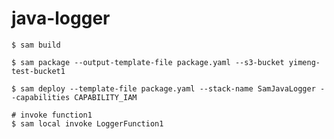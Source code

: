 # java-logger

```shell script
$ sam build
```

```shell script
$ sam package --output-template-file package.yaml --s3-bucket yimeng-test-bucket1
```

```shell script
$ sam deploy --template-file package.yaml --stack-name SamJavaLogger --capabilities CAPABILITY_IAM
```

```shell script
# invoke function1
$ sam local invoke LoggerFunction1
```
